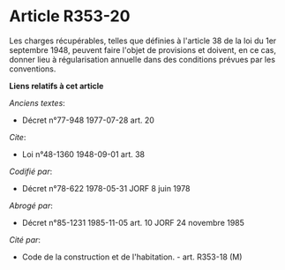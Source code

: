 # Article R353-20

Les charges récupérables, telles que définies à l'article 38 de la loi du 1er septembre 1948, peuvent faire l'objet de
provisions et doivent, en ce cas, donner lieu à régularisation annuelle dans des conditions prévues par les conventions.

**Liens relatifs à cet article**

_Anciens textes_:

  - Décret n°77-948 1977-07-28 art. 20

_Cite_:

  - Loi n°48-1360 1948-09-01 art. 38

_Codifié par_:

  - Décret n°78-622 1978-05-31 JORF 8 juin 1978

_Abrogé par_:

  - Décret n°85-1231 1985-11-05 art. 10 JORF 24 novembre 1985

_Cité par_:

  - Code de la construction et de l'habitation. - art. R353-18 (M)
